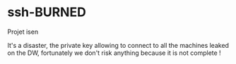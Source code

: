 # ssh-BURNED
Projet isen 

It's a disaster, the private key allowing to connect to all the machines leaked on the DW, fortunately we don't risk anything because it is not complete !
